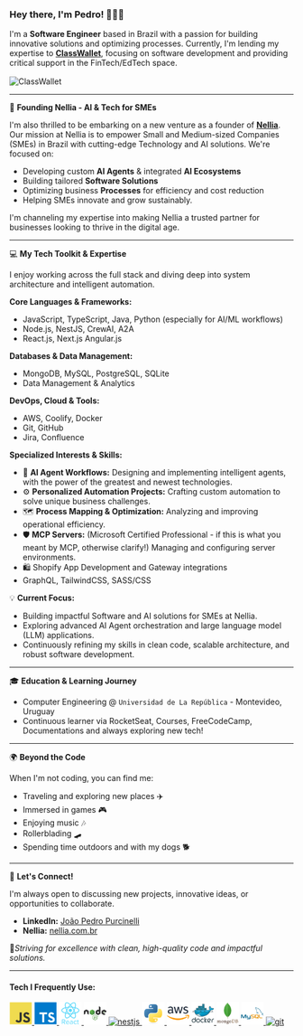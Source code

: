 ### Hey there, I'm Pedro! 👋🇧🇷

I'm a **Software Engineer** based in Brazil with a passion for building innovative solutions and optimizing processes. Currently, I'm lending my expertise to **[ClassWallet](https://www.classwallet.com/)**, focusing on software development and providing critical support in the FinTech/EdTech space.

<img align="center" alt="ClassWallet" width="122px" src="https://ww1.prweb.com/prfiles/2018/10/18/15851826/gI_75712_cw-blue-300dpi-2000x320%20vert.png" />

---

🚀 **Founding Nellia - AI & Tech for SMEs**

I'm also thrilled to be embarking on a new venture as a founder of **[Nellia](https://nellia.com.br)**. Our mission at Nellia is to empower Small and Medium-sized Companies (SMEs) in Brazil with cutting-edge Technology and AI solutions. We're focused on:
* Developing custom **AI Agents** & integrated **AI Ecosystems**
* Building tailored **Software Solutions**
* Optimizing business **Processes** for efficiency and cost reduction
* Helping SMEs innovate and grow sustainably.

I'm channeling my expertise into making Nellia a trusted partner for businesses looking to thrive in the digital age.

---

💻 **My Tech Toolkit & Expertise**

I enjoy working across the full stack and diving deep into system architecture and intelligent automation.

**Core Languages & Frameworks:**
* JavaScript, TypeScript, Java, Python (especially for AI/ML workflows)
* Node.js, NestJS, CrewAI, A2A
* React.js, Next.js Angular.js

**Databases & Data Management:**
* MongoDB, MySQL, PostgreSQL, SQLite
* Data Management & Analytics

**DevOps, Cloud & Tools:**
* AWS, Coolify, Docker
* Git, GitHub
* Jira, Confluence

**Specialized Interests & Skills:**
* 🤖 **AI Agent Workflows:** Designing and implementing intelligent agents, with the power of the greatest and newest technologies.
* ⚙️ **Personalized Automation Projects:** Crafting custom automation to solve unique business challenges.
* 🗺️ **Process Mapping & Optimization:** Analyzing and improving operational efficiency.
* 🛡️ **MCP Servers:** (Microsoft Certified Professional - if this is what you meant by MCP, otherwise clarify!) Managing and configuring server environments.
* 🛍️ Shopify App Development and Gateway integrations
* GraphQL, TailwindCSS, SASS/CSS

💡 **Current Focus:**
* Building impactful Software and AI solutions for SMEs at Nellia.
* Exploring advanced AI Agent orchestration and large language model (LLM) applications.
* Continuously refining my skills in clean code, scalable architecture, and robust software development.

---

🎓 **Education & Learning Journey**

* Computer Engineering @ `Universidad de La República` - Montevideo, Uruguay
* Continuous learner via RocketSeat, Courses, FreeCodeCamp, Documentations and always exploring new tech!

---

🌍 **Beyond the Code**

When I'm not coding, you can find me:
* Traveling and exploring new places ✈️
* Immersed in games 🎮
* Enjoying music 🎶
* Rollerblading 🛹
* Spending time outdoors and with my dogs 🐕

---

🤝 **Let's Connect!**

I'm always open to discussing new projects, innovative ideas, or opportunities to collaborate.

* **LinkedIn:** [João Pedro Purcinelli](https://www.linkedin.com/in/joao-pedro-purcinelli/)
* **Nellia:** [nellia.com.br](https://nellia.com.br)

💪_Striving for excellence with clean, high-quality code and impactful solutions._

---

#### Tech I Frequently Use:

<p align="left">
  <a href="https://developer.mozilla.org/en-US/docs/Web/JavaScript" target="_blank" rel="noreferrer">
    <img src="https://raw.githubusercontent.com/devicons/devicon/master/icons/javascript/javascript-original.svg" alt="javascript" width="40" height="40"/>
  </a>
  <a href="https://www.typescriptlang.org/" target="_blank" rel="noreferrer">
    <img src="https://raw.githubusercontent.com/devicons/devicon/master/icons/typescript/typescript-original.svg" alt="typescript" width="40" height="40"/>
  </a>
  <a href="https://reactjs.org/" target="_blank" rel="noreferrer">
    <img src="https://raw.githubusercontent.com/devicons/devicon/master/icons/react/react-original-wordmark.svg" alt="react" width="40" height="40"/>
  </a>
  <a href="https://nodejs.org" target="_blank" rel="noreferrer">
    <img src="https://raw.githubusercontent.com/devicons/devicon/master/icons/nodejs/nodejs-original-wordmark.svg" alt="nodejs" width="40" height="40"/>
  </a>
  <a href="https://nestjs.com/" target="_blank" rel="noreferrer">
    <img src="https://cdn.jsdelivr.net/gh/devicons/devicon@latest/icons/nestjs/nestjs-original.svg" alt="nestjs" width="40" height="40"/>
  </a>
  <a href="https://www.python.org" target="_blank" rel="noreferrer">
    <img src="https://raw.githubusercontent.com/devicons/devicon/master/icons/python/python-original.svg" alt="python" width="40" height="40"/>
  </a>
  <a href="https://aws.amazon.com" target="_blank" rel="noreferrer">
    <img src="https://raw.githubusercontent.com/devicons/devicon/master/icons/amazonwebservices/amazonwebservices-original-wordmark.svg" alt="aws" width="40" height="40"/>
  </a>
  <a href="https://www.docker.com/" target="_blank" rel="noreferrer">
    <img src="https://raw.githubusercontent.com/devicons/devicon/master/icons/docker/docker-original-wordmark.svg" alt="docker" width="40" height="40"/>
  </a>
  <a href="https://www.mongodb.com/" target="_blank" rel="noreferrer">
    <img src="https://raw.githubusercontent.com/devicons/devicon/master/icons/mongodb/mongodb-original-wordmark.svg" alt="mongodb" width="40" height="40"/>
  </a>
  <a href="https://www.mysql.com/" target="_blank" rel="noreferrer">
    <img src="https://raw.githubusercontent.com/devicons/devicon/master/icons/mysql/mysql-original-wordmark.svg" alt="mysql" width="40" height="40"/>
  </a>
   <a href="https://git-scm.com/" target="_blank" rel="noreferrer">
    <img src="https://www.vectorlogo.zone/logos/git-scm/git-scm-icon.svg" alt="git" width="40" height="40"/>
  </a>
</p>
